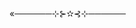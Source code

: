 <p align='center">
![0c53ccb2-d81e-4a1e-806d-21fe8eb95c9e](https://github.com/user-attachments/assets/249fc41a-7f56-4e7d-b1ef-f4fee383e581)
<p/>
<p align='center"=>«──────⊹⊱✫⊰⊹──────<p/>

<p align='center">

 Hey what do I put here this isn't working I tried though:/
<p/>  
<p align='center"=>
  <a href="https://github.com/J1GU">Till</a> •
  <a href="https://github.com/GUlTARIST">Mizi</a> •
  <a href="𝚑𝚝𝚝𝚙𝚜://𝚐𝚒𝚝𝚑𝚞𝚋.𝚌𝚘𝚖/𝚠𝚊𝚏𝚏𝚕𝚎𝚝𝚊𝚛𝚝𝚎">Sua</a> •
  <a href="https://github.com/LovesickObsession">Ivan</a> •
<p/>
